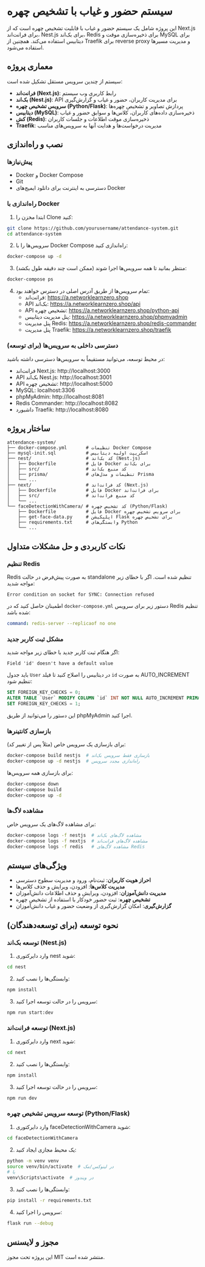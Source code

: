 # سیستم حضور و غیاب با تشخیص چهره

این پروژه شامل یک سیستم حضور و غیاب با قابلیت تشخیص چهره است که از Next.js برای فرانت‌اند، Nest.js برای بک‌اند، Redis برای ذخیره‌سازی موقت و MySQL برای دیتابیس استفاده می‌کند. همچنین از Traefik برای reverse proxy و مدیریت مسیرها استفاده می‌شود.

## معماری پروژه

سیستم از چندین سرویس مستقل تشکیل شده است:

- **فرانت‌اند (Next.js)**: رابط کاربری وب سیستم
- **بک‌اند (Nest.js)**: API برای مدیریت کاربران، حضور و غیاب و گزارش‌گیری
- **سرویس تشخیص چهره (Python/Flask)**: پردازش تصاویر و تشخیص چهره‌ها
- **دیتابیس (MySQL)**: ذخیره‌سازی داده‌های کاربران، کلاس‌ها و سوابق حضور و غیاب
- **کش (Redis)**: ذخیره‌سازی موقت اطلاعات و جلسات کاربران
- **Traefik**: مدیریت درخواست‌ها و هدایت آنها به سرویس‌های مناسب

## نصب و راه‌اندازی

### پیش‌نیازها

- Docker و Docker Compose
- Git
- دسترسی به اینترنت برای دانلود ایمیج‌های Docker

### راه‌اندازی با Docker

1. ابتدا مخزن را Clone کنید:
```bash
git clone https://github.com/yourusername/attendance-system.git
cd attendance-system
```

2. سرویس‌ها را با Docker Compose راه‌اندازی کنید:
```bash
docker-compose up -d
```

3. منتظر بمانید تا همه سرویس‌ها اجرا شوند (ممکن است چند دقیقه طول بکشد):
```bash
docker-compose ps
```

4. تمام سرویس‌ها از طریق آدرس اصلی در دسترس خواهند بود:
   - فرانت‌اند: https://a.networklearnzero.shop
   - API بک‌اند: https://a.networklearnzero.shop/api
   - API تشخیص چهره: https://a.networklearnzero.shop/python-api
   - پنل مدیریت دیتابیس: https://a.networklearnzero.shop/phpmyadmin
   - پنل مدیریت Redis: https://a.networklearnzero.shop/redis-commander
   - پنل مدیریت Traefik: https://a.networklearnzero.shop/traefik

### دسترسی داخلی به سرویس‌ها (برای توسعه)

در محیط توسعه، می‌توانید مستقیماً به سرویس‌ها دسترسی داشته باشید:

- فرانت‌اند Next.js: http://localhost:3000
- API بک‌اند Nest.js: http://localhost:3001
- API تشخیص چهره: http://localhost:5000
- MySQL: localhost:3306
- phpMyAdmin: http://localhost:8081
- Redis Commander: http://localhost:8082
- داشبورد Traefik: http://localhost:8080

## ساختار پروژه

```
attendance-system/
├── docker-compose.yml       # تنظیمات Docker Compose
├── mysql-init.sql           # اسکریپت اولیه دیتابیس
├── nest/                    # کد بک‌اند (Nest.js)
│   ├── Dockerfile           # فایل Docker برای بک‌اند
│   ├── src/                 # کد منبع بک‌اند
│   ├── prisma/              # تنظیمات و مدل‌های Prisma
│   └── ...
├── next/                    # کد فرانت‌اند (Next.js)
│   ├── Dockerfile           # فایل Docker برای فرانت‌اند
│   ├── src/                 # کد منبع فرانت‌اند
│   └── ...
└── faceDetectionWithCamera/ # کد تشخیص چهره (Python/Flask)
    ├── Dockerfile           # فایل Docker برای سرویس تشخیص چهره
    ├── get-face-data.py     # اپلیکیشن Flask برای تشخیص چهره
    ├── requirements.txt     # وابستگی‌های Python
    └── ...
```

## نکات کاربردی و حل مشکلات متداول

### تنظیم Redis

Redis به صورت پیش‌فرض در حالت standalone تنظیم شده است. اگر با خطای زیر مواجه شدید:
```
Error condition on socket for SYNC: Connection refused
```

اطمینان حاصل کنید که در `docker-compose.yml` دستور زیر برای سرویس Redis تنظیم شده باشد:
```yaml
command: redis-server --replicaof no one
```

### مشکل ثبت کاربر جدید

اگر هنگام ثبت کاربر جدید با خطای زیر مواجه شدید:
```
Field 'id' doesn't have a default value
```

باید جدول `User` در دیتابیس را اصلاح کنید تا فیلد `id` به صورت AUTO_INCREMENT تنظیم شود:

```sql
SET FOREIGN_KEY_CHECKS = 0;
ALTER TABLE `User` MODIFY COLUMN `id` INT NOT NULL AUTO_INCREMENT PRIMARY KEY;
SET FOREIGN_KEY_CHECKS = 1;
```

این دستور را می‌توانید از طریق phpMyAdmin اجرا کنید.

### بازسازی کانتینرها

برای بازسازی یک سرویس خاص (مثلاً پس از تغییر کد):

```bash
docker-compose build nestjs  # بازسازی فقط سرویس بک‌اند
docker-compose up -d nestjs  # راه‌اندازی مجدد سرویس
```

برای بازسازی همه سرویس‌ها:

```bash
docker-compose down
docker-compose build
docker-compose up -d
```

### مشاهده لاگ‌ها

برای مشاهده لاگ‌های یک سرویس خاص:

```bash
docker-compose logs -f nestjs  # مشاهده لاگ‌های بک‌اند
docker-compose logs -f nextjs  # مشاهده لاگ‌های فرانت‌اند
docker-compose logs -f redis   # مشاهده لاگ‌های Redis
```

## ویژگی‌های سیستم

- **احراز هویت کاربران**: ثبت‌نام، ورود و مدیریت سطوح دسترسی
- **مدیریت کلاس‌ها**: افزودن، ویرایش و حذف کلاس‌ها
- **مدیریت دانش‌آموزان**: افزودن، ویرایش و حذف اطلاعات دانش‌آموزان
- **تشخیص چهره**: ثبت حضور خودکار با استفاده از تشخیص چهره
- **گزارش‌گیری**: امکان گزارش‌گیری از وضعیت حضور و غیاب دانش‌آموزان

## نحوه توسعه (برای توسعه‌دهندگان)

### توسعه بک‌اند (Nest.js)

1. وارد دایرکتوری nest شوید:
```bash
cd nest
```

2. وابستگی‌ها را نصب کنید:
```bash
npm install
```

3. سرویس را در حالت توسعه اجرا کنید:
```bash
npm run start:dev
```

### توسعه فرانت‌اند (Next.js)

1. وارد دایرکتوری next شوید:
```bash
cd next
```

2. وابستگی‌ها را نصب کنید:
```bash
npm install
```

3. سرویس را در حالت توسعه اجرا کنید:
```bash
npm run dev
```

### توسعه سرویس تشخیص چهره (Python/Flask)

1. وارد دایرکتوری faceDetectionWithCamera شوید:
```bash
cd faceDetectionWithCamera
```

2. یک محیط مجازی ایجاد کنید:
```bash
python -m venv venv
source venv/bin/activate  # در لینوکس/مک
# یا
venv\Scripts\activate  # در ویندوز
```

3. وابستگی‌ها را نصب کنید:
```bash
pip install -r requirements.txt
```

4. سرویس را اجرا کنید:
```bash
flask run --debug
```

## مجوز و لایسنس

این پروژه تحت مجوز MIT منتشر شده است. 